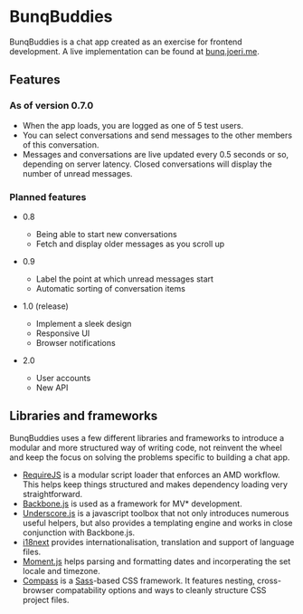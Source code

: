 #	BunqBuddies
BunqBuddies is a chat app created as an exercise for frontend development. A live implementation can be found at [bunq.joeri.me](http://bunq.joeri.me).

## Features

### As of version 0.7.0
* 	When the app loads, you are logged as one of 5 test users.
* 	You can select conversations and send messages to the other members of this conversation.
* 	Messages and conversations are live updated every 0.5 seconds or so, depending on server latency. Closed conversations will display the number of unread messages.

### Planned features
*	0.8
    * Being able to start new conversations
    * Fetch and display older messages as you scroll up

*   0.9
    * Label the point at which unread messages start
    * Automatic sorting of conversation items

*   1.0 (release)
    * Implement a sleek design
    * Responsive UI
    * Browser notifications

*   2.0
    * User accounts
    * New API

## Libraries and frameworks
BunqBuddies uses a few different libraries and frameworks to introduce a modular and more structured way of writing code, not reinvent the wheel and keep the focus on solving the problems specific to building a chat app.

* 	[RequireJS][] is a modular script loader that enforces an AMD workflow. This helps keep things structured and makes dependency loading very straightforward.
* 	[Backbone.js][] is used as a framework for MV* development.
* 	[Underscore.js][] is a javascript toolbox that not only introduces numerous useful helpers, but also provides a templating engine and works in close conjunction with Backbone.js.
* 	[i18next][] provides internationalisation, translation and support of language files.
* 	[Moment.js][] helps parsing and formatting dates and incorperating the set locale and timezone.
* 	[Compass][] is a [Sass][]-based CSS framework. It features nesting, cross-browser compatability options and ways to cleanly structure CSS project files.

[RequireJS]: http://requirejs.org/
[Backbone.js]: http://backbonejs.org/
[Underscore.js]: http://underscorejs.org/
[i18next]: http://i18next.com/
[Moment.js]: http://momentjs.com/
[Compass]: http://compass-style.org/
[Sass]: http://sass-lang.com/